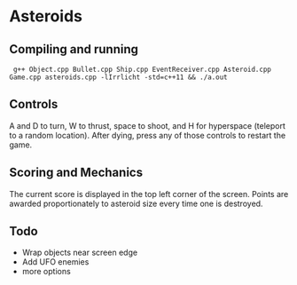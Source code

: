 # Asteroids

Compiling and running
----------
` g++ Object.cpp Bullet.cpp Ship.cpp EventReceiver.cpp Asteroid.cpp Game.cpp asteroids.cpp -lIrrlicht -std=c++11 && ./a.out`

Controls
--------------
A and D to turn, W to thrust, space to shoot, and H for hyperspace (teleport to a random location). After dying, press any of those controls to restart the game.

Scoring and Mechanics
--------------------
The current score is displayed in the top left corner of the screen. Points are awarded proportionately to asteroid size every time one is destroyed.

Todo
----------------
* Wrap objects near screen edge
* Add UFO enemies
* more options
